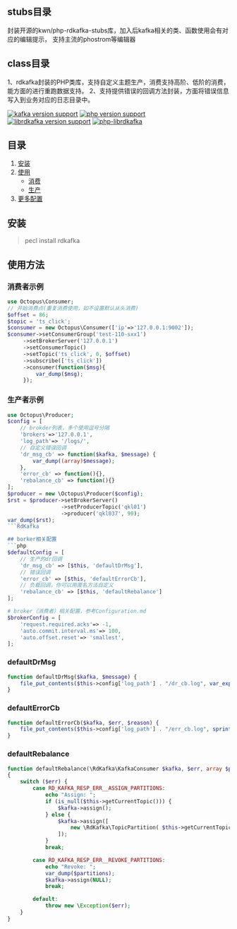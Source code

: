 ## stubs目录
封装开源的kwn/php-rdkafka-stubs库，加入后kafka相关的类、函数使用会有对应的编辑提示，
支持主流的phostrom等编辑器

## class目录
1、rdkafka封装的PHP类库，支持自定义主题生产，消费支持高阶、低阶的消费，能方面的进行重跑数据支持。
2、支持提供错误的回调方法封装，方面将错误信息写入到业务对应的日志目录中。

[![kafka version support](https://img.shields.io/badge/kafka-0.8%200.9%201.0%201.1%20or%201.1%2B-brightgreen.svg)](#) [![php version support](https://img.shields.io/badge/php-5.3%2B-green.svg)](#) [![librdkafka version support](https://img.shields.io/badge/librdkafka-3.0.5%2B-yellowgreen.svg)](#) [![php-librdkafka](https://img.shields.io/badge/php--librdkafka-3.0.5%2B-orange.svg)](#)

## 目录

1. [安装](#安装)
2. [使用](#使用)
   * [消费](#消费)
   * [生产](#生产)
3. [更多配置](#更多配置)

## 安装
> pecl install rdkafka

## 使用方法

### 消费者示例

```php
use Octopus\Consumer;
// 开始消费点(重复消费使用，如不设置默认从头消费)
$offset = 86; 
$topic = 'ts_click';
$consumer = new Octopus\Consumer(['ip'=>'127.0.0.1:9002']);
$consumer->setConsumerGroup('test-110-sxx1')
     ->setBrokerServer('127.0.0.1')
     ->setConsumerTopic()
     ->setTopic('ts_click', 0, $offset)
     ->subscribe(['ts_click'])
     ->consumer(function($msg){
         var_dump($msg);
     });
```


### 生产者示例
```php
use Octopus\Producer;
$config = [
    // brokder列表，多个使用逗号分隔
    'brokers'=>'127.0.0.1',
    'log_path'=> '/logs/',
    // 自定义错误回调
    'dr_msg_cb' => function($kafka, $message) {
        var_dump((array)$message);
    },
    'error_cb' => function(){},
    'rebalance_cb' => function(){}
];
$producer = new \Octopus\Producer($config);
$rst = $producer->setBrokerServer()
                 ->setProducerTopic('qkl01')
                 ->producer('qkl037', 90);
var_dump($rst);
```RdKafka

## borker相关配置
```php
$defaultConfig = [
    // 生产的dr回调
    'dr_msg_cb' => [$this, 'defaultDrMsg'],
    // 错误回调
    'error_cb' => [$this, 'defaultErrorCb'],
    // 负载回调，你可以用匿名方法自定义
    'rebalance_cb' => [$this, 'defaultRebalance']
];

# broker（消费者）相关配置，参考Configuration.md
$brokerConfig = [
    'request.required.acks'=> -1,
    'auto.commit.interval.ms'=> 100,
    'auto.offset.reset'=> 'smallest',
];
```

### defaultDrMsg
```php
function defaultDrMsg($kafka, $message) {
    file_put_contents($this->config['log_path'] . "/dr_cb.log", var_export($message, true).PHP_EOL, FILE_APPEND);
}
```

### defaultErrorCb
```php
function defaultErrorCb($kafka, $err, $reason) {
    file_put_contents($this->config['log_path'] . "/err_cb.log", sprintf("Kafka error: %s (reason: %s)", rd_kafka_err2str($err), $reason).PHP_EOL, FILE_APPEND);
}
```


### defaultRebalance
```php
function defaultRebalance(\RdKafka\KafkaConsumer $kafka, $err, array $partitions = null)
{
    switch ($err) {
        case RD_KAFKA_RESP_ERR__ASSIGN_PARTITIONS:
            echo "Assign: ";
            if (is_null($this->getCurrentTopic())) {
                $kafka->assign();
            } else {
                $kafka->assign([
                    new \RdKafka\TopicPartition( $this->getCurrentTopic(), $this->getPartition($this->getCurrentTopic()), $this->getOffset($this->getCurrentTopic()) )
                ]);
            }
            break;

        case RD_KAFKA_RESP_ERR__REVOKE_PARTITIONS:
            echo "Revoke: ";
            var_dump($partitions);
            $kafka->assign(NULL);
            break;

        default:
            throw new \Exception($err);
    }
}
```
